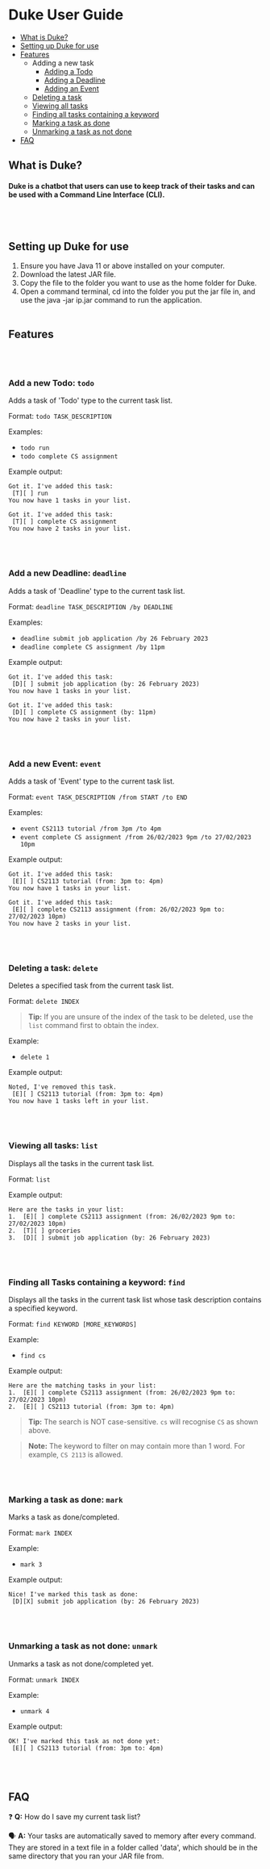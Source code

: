 # Duke User Guide

* [What is Duke?](https://mustafaah10.github.io/ip/#what-is-duke) 
* [Setting up Duke for use](https://mustafaah10.github.io/ip/#setting-up-duke-for-use)
* [Features](https://mustafaah10.github.io/ip/#features) 
  * Adding a new task
    * [Adding a Todo](https://mustafaah10.github.io/ip/#add-a-new-todo-todo)
    * [Adding a Deadline](https://mustafaah10.github.io/ip/#add-a-new-deadline-deadline)
    * [Adding an Event](https://mustafaah10.github.io/ip/#add-a-new-event-event)
  * [Deleting a task](https://mustafaah10.github.io/ip/#deleting-a-task-delete)
  * [Viewing all tasks](https://mustafaah10.github.io/ip/#viewing-all-tasks-list)
  * [Finding all tasks containing a keyword](https://mustafaah10.github.io/ip/#finding-all-tasks-containing-a-keyword-find)
  * [Marking a task as done](https://mustafaah10.github.io/ip/#marking-a-task-as-done-mark)
  * [Unmarking a task as not done](https://mustafaah10.github.io/ip/#unmarking-a-task-as-not-done-unmark)
* [FAQ](https://mustafaah10.github.io/ip/#faq)
  
## What is Duke?

#### Duke is a chatbot that users can use to keep track of their tasks and can be used with a Command Line Interface (CLI).
<br/><br/>
## Setting up Duke for use

1. Ensure you have Java 11 or above installed on your computer.
2. Download the latest JAR file.
3. Copy the file to the folder you want to use as the home folder for Duke.
4. Open a command terminal, cd into the folder you put the jar file in, and use the java -jar ip.jar command to run the application.
   <br/>
   <br/>
## Features 
<br/><br/>
### Add a new Todo: `todo`

Adds a task of 'Todo' type to the current task list.

Format: `todo TASK_DESCRIPTION`

Examples: 
* `todo run`
* `todo complete CS assignment`

Example output:
```
Got it. I've added this task:
 [T][ ] run
You now have 1 tasks in your list.
```

```
Got it. I've added this task:
 [T][ ] complete CS assignment
You now have 2 tasks in your list.
```
<br/><br/>
### Add a new Deadline: `deadline`

Adds a task of 'Deadline' type to the current task list.

Format: `deadline TASK_DESCRIPTION /by DEADLINE`

Examples: 
* `deadline submit job application /by 26 February 2023`
* `deadline complete CS assignment /by 11pm`

Example output:
```
Got it. I've added this task:
 [D][ ] submit job application (by: 26 February 2023)
You now have 1 tasks in your list.
```

```
Got it. I've added this task:
 [D][ ] complete CS assignment (by: 11pm)
You now have 2 tasks in your list.
```
<br/><br/>
### Add a new Event: `event`

Adds a task of 'Event' type to the current task list.

Format: `event TASK_DESCRIPTION /from START /to END`

Examples: 
* `event CS2113 tutorial /from 3pm /to 4pm`
* `event complete CS assignment /from 26/02/2023 9pm /to 27/02/2023 10pm`

Example output:
```
Got it. I've added this task:
 [E][ ] CS2113 tutorial (from: 3pm to: 4pm)
You now have 1 tasks in your list.
```

```
Got it. I've added this task:
 [E][ ] complete CS2113 assignment (from: 26/02/2023 9pm to: 27/02/2023 10pm)
You now have 2 tasks in your list.
```
<br/><br/>
### Deleting a task: `delete`

Deletes a specified task from the current task list.

Format: `delete INDEX`

 > **Tip:** If you are unsure of the index of the task to be deleted, use the `list` command first to obtain the index.

Example: 
* `delete 1`

Example output:
```
Noted, I've removed this task.
 [E][ ] CS2113 tutorial (from: 3pm to: 4pm)
You now have 1 tasks left in your list.
```
<br/><br/>
### Viewing all tasks: `list`

Displays all the tasks in the current task list.

Format: `list`

Example output:
```
Here are the tasks in your list:
1.  [E][ ] complete CS2113 assignment (from: 26/02/2023 9pm to: 27/02/2023 10pm)
2.  [T][ ] groceries
3.  [D][ ] submit job application (by: 26 February 2023)
```
<br/><br/>
### Finding all Tasks containing a keyword: `find`

Displays all the tasks in the current task list whose task description contains a specified keyword.

Format: `find KEYWORD [MORE_KEYWORDS]`

Example: 
* `find cs`

Example output:
```
Here are the matching tasks in your list:
1.  [E][ ] complete CS2113 assignment (from: 26/02/2023 9pm to: 27/02/2023 10pm)
2.  [E][ ] CS2113 tutorial (from: 3pm to: 4pm)
```
 > **Tip:** The search is NOT case-sensitive. `cs` will recognise `CS` as shown above.
 
 > **Note:** The keyword to filter on may contain more than 1 word. For example, `CS 2113` is allowed.
 
 <br/><br/>
### Marking a task as done: `mark`

Marks a task as done/completed.

Format: `mark INDEX`

Example: 
* `mark 3`

Example output:
```
Nice! I've marked this task as done:
 [D][X] submit job application (by: 26 February 2023)
```
<br/><br/>
### Unmarking a task as not done: `unmark`

Unmarks a task as not done/completed yet.

Format: `unmark INDEX`

Example: 
* `unmark 4`

Example output:
```
OK! I've marked this task as not done yet:
 [E][ ] CS2113 tutorial (from: 3pm to: 4pm)
```
<br/><br/>
## FAQ
❓ **Q:** How do I save my current task list?

🗣️ **A:** Your tasks are automatically saved to memory after every command. They are stored in a text file in a folder called 'data',
           which should be in the same directory that you ran your JAR file from.


